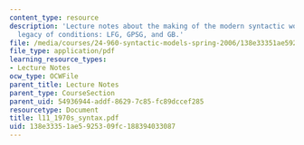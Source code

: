```yaml
---
content_type: resource
description: 'Lecture notes about the making of the modern syntactic world and the
  legacy of conditions: LFG, GPSG, and GB.'
file: /media/courses/24-960-syntactic-models-spring-2006/138e33351ae5925309fc188394033087_l11_1970s_syntax.pdf
file_type: application/pdf
learning_resource_types:
- Lecture Notes
ocw_type: OCWFile
parent_title: Lecture Notes
parent_type: CourseSection
parent_uid: 54936944-addf-8629-7c85-fc89dccef285
resourcetype: Document
title: l11_1970s_syntax.pdf
uid: 138e3335-1ae5-9253-09fc-188394033087
---
```

